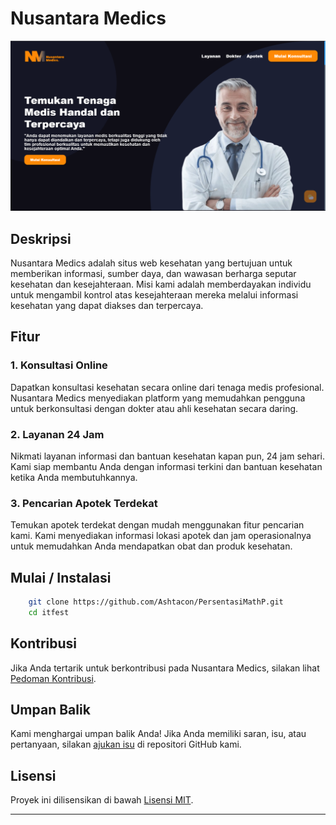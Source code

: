 # Nusantara Medics

![Nusantara Medics Logo](img/readme.png)

## Deskripsi

Nusantara Medics adalah situs web kesehatan yang bertujuan untuk memberikan informasi, sumber daya, dan wawasan berharga seputar kesehatan dan kesejahteraan. Misi kami adalah memberdayakan individu untuk mengambil kontrol atas kesejahteraan mereka melalui informasi kesehatan yang dapat diakses dan terpercaya.

## Fitur

### 1. Konsultasi Online

Dapatkan konsultasi kesehatan secara online dari tenaga medis profesional. Nusantara Medics menyediakan platform yang memudahkan pengguna untuk berkonsultasi dengan dokter atau ahli kesehatan secara daring.

### 2. Layanan 24 Jam

Nikmati layanan informasi dan bantuan kesehatan kapan pun, 24 jam sehari. Kami siap membantu Anda dengan informasi terkini dan bantuan kesehatan ketika Anda membutuhkannya.

### 3. Pencarian Apotek Terdekat

Temukan apotek terdekat dengan mudah menggunakan fitur pencarian kami. Kami menyediakan informasi lokasi apotek dan jam operasionalnya untuk memudahkan Anda mendapatkan obat dan produk kesehatan.

## Mulai / Instalasi

```bash
    git clone https://github.com/Ashtacon/PersentasiMathP.git
    cd itfest
```
## Kontribusi

Jika Anda tertarik untuk berkontribusi pada Nusantara Medics, silakan lihat [Pedoman Kontribusi](CONTRIBUTING.md).

## Umpan Balik

Kami menghargai umpan balik Anda! Jika Anda memiliki saran, isu, atau pertanyaan, silakan [ajukan isu](https://github.com/nusantara-medics/feedback) di repositori GitHub kami.

## Lisensi

Proyek ini dilisensikan di bawah [Lisensi MIT](LICENSE).

---

